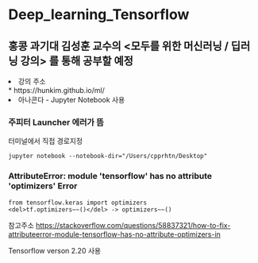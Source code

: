 # Deep_learning_Tensorflow

## **홍콩 과기대 김성훈 교수의 <모두를 위한 머신러닝 / 딥러닝 강의> 를 통해 공부할 예정**

<li>강의 주소</li>
* https://hunkim.github.io/ml/

<li>아나콘다 - Jupyter Notebook 사용</li>

### 주피터 Launcher 에러가 뜸
터미널에서 직접 경로지정<br>
```
jupyter notebook --notebook-dir="/Users/cpprhtn/Desktop"
```

### AttributeError: module 'tensorflow' has no attribute 'optimizers' Error
```
from tensorflow.keras import optimizers
<del>tf.optimizers~~()</del> -> optimizers~~()
```
참고주소 https://stackoverflow.com/questions/58837321/how-to-fix-attributeerror-module-tensorflow-has-no-attribute-optimizers-in



Tensorflow verson 2.20 사용
